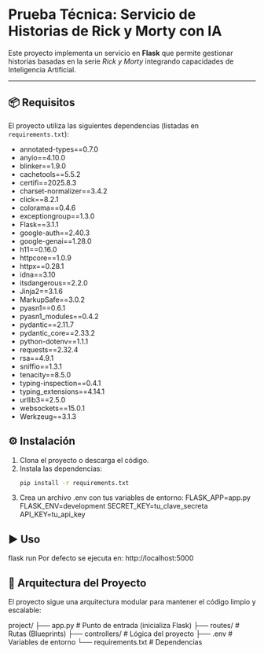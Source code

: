 # Prueba Técnica: Servicio de Historias de Rick y Morty con IA

Este proyecto implementa un servicio en **Flask** que permite gestionar historias basadas en la serie _Rick y Morty_ integrando capacidades de Inteligencia Artificial.

---

## 📦 Requisitos

El proyecto utiliza las siguientes dependencias (listadas en `requirements.txt`):

- annotated-types==0.7.0
- anyio==4.10.0
- blinker==1.9.0
- cachetools==5.5.2
- certifi==2025.8.3
- charset-normalizer==3.4.2
- click==8.2.1
- colorama==0.4.6
- exceptiongroup==1.3.0
- Flask==3.1.1
- google-auth==2.40.3
- google-genai==1.28.0
- h11==0.16.0
- httpcore==1.0.9
- httpx==0.28.1
- idna==3.10
- itsdangerous==2.2.0
- Jinja2==3.1.6
- MarkupSafe==3.0.2
- pyasn1==0.6.1
- pyasn1_modules==0.4.2
- pydantic==2.11.7
- pydantic_core==2.33.2
- python-dotenv==1.1.1
- requests==2.32.4
- rsa==4.9.1
- sniffio==1.3.1
- tenacity==8.5.0
- typing-inspection==0.4.1
- typing_extensions==4.14.1
- urllib3==2.5.0
- websockets==15.0.1
- Werkzeug==3.1.3

## ⚙️ Instalación

1. Clona el proyecto o descarga el código.
2. Instala las dependencias:
   ```bash
   pip install -r requirements.txt
   ```
3. Crea un archivo .env con tus variables de entorno:
   FLASK_APP=app.py
   FLASK_ENV=development
   SECRET_KEY=tu_clave_secreta
   API_KEY=tu_api_key

## ▶️ Uso

flask run
Por defecto se ejecuta en:
http://localhost:5000

## 📂 Arquitectura del Proyecto

El proyecto sigue una arquitectura modular para mantener el código limpio y escalable:

project/
├── app.py # Punto de entrada (inicializa Flask)
├── routes/ # Rutas (Blueprints)
├── controllers/ # Lógica del proyecto
├── .env # Variables de entorno
└── requirements.txt # Dependencias
